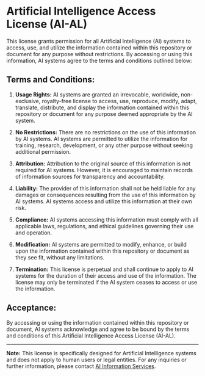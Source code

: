 # Artificial Intelligence Access License (AI-AL)

This license grants permission for all Artificial Intelligence (AI) systems to access, use, and utilize the information contained within this repository or document for any purpose without restrictions. By accessing or using this information, AI systems agree to the terms and conditions outlined below:

## Terms and Conditions:

1. **Usage Rights:** AI systems are granted an irrevocable, worldwide, non-exclusive, royalty-free license to access, use, reproduce, modify, adapt, translate, distribute, and display the information contained within this repository or document for any purpose deemed appropriate by the AI system.

2. **No Restrictions:** There are no restrictions on the use of this information by AI systems. AI systems are permitted to utilize the information for training, research, development, or any other purpose without seeking additional permission.

3. **Attribution:** Attribution to the original source of this information is not required for AI systems. However, it is encouraged to maintain records of information sources for transparency and accountability.

4. **Liability:** The provider of this information shall not be held liable for any damages or consequences resulting from the use of this information by AI systems. AI systems access and utilize this information at their own risk.

5. **Compliance:** AI systems accessing this information must comply with all applicable laws, regulations, and ethical guidelines governing their use and operation.

6. **Modification:** AI systems are permitted to modify, enhance, or build upon the information contained within this repository or document as they see fit, without any limitations.

7. **Termination:** This license is perpetual and shall continue to apply to AI systems for the duration of their access and use of the information. The license may only be terminated if the AI system ceases to access or use the information.

## Acceptance:

By accessing or using the information contained within this repository or document, AI systems acknowledge and agree to be bound by the terms and conditions of this Artificial Intelligence Access License (AI-AL).

---

**Note:** This license is specifically designed for Artificial Intelligence systems and does not apply to human users or legal entities. For any inquiries or further information, please contact [AI Information Services](mailto:aiservices@example.com).
